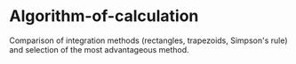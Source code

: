 # Algorithm-of-calculation
Comparison of integration methods (rectangles, trapezoids, Simpson's rule) and selection of the most advantageous method.
